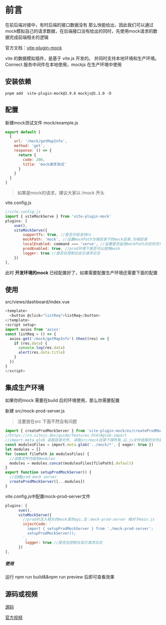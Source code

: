 # 前言

在前后端对接中，有时后端的接口数据没有 那么快能给出，因此我们可以通过mock模拟自己的请求数据，在后端接口没有给出的同时，先使用mock请求的数据完成前端相关的逻辑

官方文档：[vite-plugin-mock](https://github.com/anncwb/vite-plugin-mock/blob/HEAD/README.zh_CN.md)  

 vite 的数据模拟插件，是基于 vite.js 开发的。 并同时支持本地环境和生产环境。 Connect 服务中间件在本地使用，mockjs 在生产环境中使用 



## 安装依赖

```shell
pnpm add  vite-plugin-mock@2.9.6 mockjs@1.1.0 -D
```

## 配置

新建mock测试文件   mock/example.js

```javascript
export default [
  {
    url: '/mock/getMapInfo',
    method: 'get',
    response: () => {
      return {
        code: 200,
        title: 'mock请求测试'
      }
    }
  }
]
```

>如果是mock的请求，建议大家以 /mock 开头

vite.config.js

```javascript
//vite.config.js
import { viteMockServe } from 'vite-plugin-mock'
plugins: [
    vue(),
    viteMockServe({
        supportTs: true, //是否开启支持ts
        mockPath: 'mock', //设置mockPath为根目录下的mock目录,为根目录
        localEnabled: command === 'serve', //设置是否监视mockPath对应的文件夹内文件中的更改
        prodEnabled: true, //prod环境下是否可以使用mock
        logger: true //是否在控制台显示请求日志
    })
],
```

此时 **开发环境的mock** 已经配置好了，如果需要配置生产环境还需要下面的配置

## 使用

src/views/dashboard/index.vue

```javascript
<template>
  <button @click="listReq">listReq</button>
</template>
<script setup>
import axios from 'axios'
const listReq = () => {
  axios.get('/mock/getMapInfo').then((res) => {
    if (res.data) {
      console.log(res.data)
      alert(res.data.title)
    }
  })
}
</script>
```





## 集成生产环境

如果你的mock 需要在build 后的环境使用，那么你需要配置

新建 src/mock-prod-server.js

>注要放在src 下面不然会有问题

```typescript
import { createProdMockServer } from 'vite-plugin-mock/es/createProdMockServer'
//https://cn.vitejs.dev/guide/features.html#glob-import
//import.meta.glob 读取目录文件, 读取src/mock目录下得所有,以.js文件结尾的文件到modulesFiles中
const modulesFiles = import.meta.glob('../mock/*', { eager: true })
let modules = []
for (const filePath in modulesFiles) {
  //读取文件内容到modules
  modules = modules.concat(modulesFiles[filePath].default)
}
export function setupProdMockServer() {
  //创建prod mock server
  createProdMockServer([...modules])
}
```

vite.config.js中配置mock-prod-server文件

```javascript
plugins: [
      vue(),
      viteMockServe({
        //prod时注入相关的mock请求api,注：mock-prod-server 相对于main.js
        injectCode: ` 
          import { setupProdMockServer } from './mock-prod-server';
          setupProdMockServer();
        `,
         logger: true //是否在控制台显示请求日志
      })
],
```

##### 使用

运行  npm run build&&npm run preview   后即可查看效果



## 源码或视频

[源码](https://gitee.com/jzfai/vue3-admin-learn-code/tree/mock%E5%BC%80%E5%8F%91%E5%92%8C%E7%94%9F%E4%BA%A7%E7%8E%AF%E5%A2%83%E9%9B%86%E6%88%90/)

[官方视频](https://ke.qq.com/webcourse/index.html?r=1670381830305#cid=5887010&term_id=106103893&taid=14794848080614434&type=3072&source=PC_COURSE_DETAIL&vid=243791576755296711)

